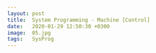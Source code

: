 ```yaml
---
layout: post
title:  System Programming - Machine [Control]
date:   2020-01-29 12:50:30 +0300
image:  05.jpg
tags:   SysProg
---
```

